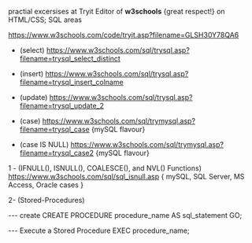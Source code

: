 practial excersises at Tryit Editor of **w3schools** {great respect!} on HTML/CSS; SQL areas 

  https://www.w3schools.com/code/tryit.asp?filename=GLSH30Y78QA6

- (select) https://www.w3schools.com/sql/trysql.asp?filename=trysql_select_distinct
- (insert) https://www.w3schools.com/sql/trysql.asp?filename=trysql_insert_colname
- (update) https://www.w3schools.com/sql/trysql.asp?filename=trysql_update_2


- (case) https://www.w3schools.com/sql/trymysql.asp?filename=trysql_case {mySQL flavour}
- (case IS NULL) https://www.w3schools.com/sql/trymysql.asp?filename=trysql_case2 {mySQL flavour}


1 - (IFNULL(), ISNULL(), COALESCE(), and NVL() Functions) https://www.w3schools.com/sql/sql_isnull.asp { mySQL, SQL Server, MS Access, Oracle cases }

2- (Stored-Procedures) 

--- create 
  CREATE PROCEDURE procedure_name
  AS
  sql_statement
  GO; 

--- Execute a Stored Procedure
EXEC procedure_name; 
